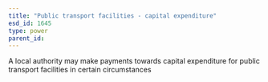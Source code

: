 ```yaml
---
title: "Public transport facilities - capital expenditure"
esd_id: 1645
type: power
parent_id:  
---
```


A local authority may make payments towards capital expenditure for public transport facilities in certain circumstances

